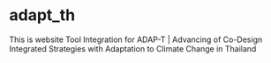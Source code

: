 # adapt_th
This is website Tool Integration for ADAP-T | Advancing of Co-Design Integrated Strategies with Adaptation to Climate Change in Thailand
